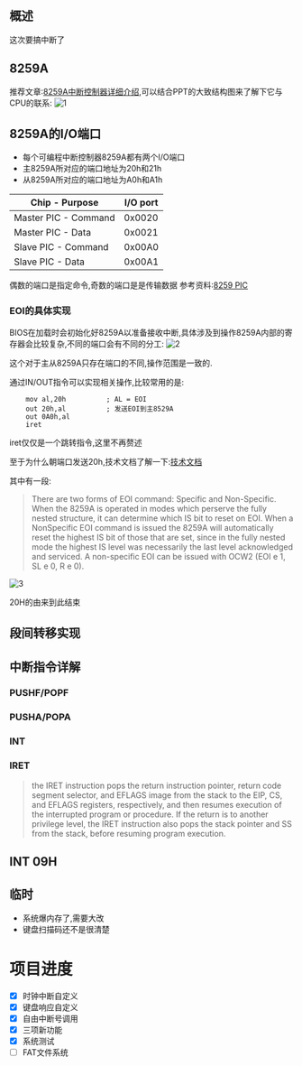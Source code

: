 ## 概述
这次要搞中断了
## 8259A
推荐文章:[8259A中断控制器详细介绍](https://blog.csdn.net/ustc_dylan/article/details/4106436),可以结合PPT的大致结构图来了解下它与CPU的联系:
![1](https://lh3.googleusercontent.com/-MI8KrPPX3EU/Wsb83DRzPfI/AAAAAAAAGkw/h85GThCDHz4cW5xGGw9vANnCOPlaKOinwCHMYCw/s0/8259A%25E4%25B8%258ECPU.png)
## 8259A的I/O端口

- 每个可编程中断控制器8259A都有两个I/O端口
- 主8259A所对应的端口地址为20h和21h
- 从8259A所对应的端口地址为A0h和A1h

| Chip - Purpose       | I/O port |
|----------------------|----------|
| Master PIC - Command | 0x0020   |
| Master PIC - Data    | 0x0021   |
| Slave PIC - Command  | 0x00A0   |
| Slave PIC - Data     | 0x00A1   |

偶数的端口是指定命令,奇数的端口是是传输数据
参考资料:[8259 PIC](https://wiki.osdev.org/8259_PIC)

### EOI的具体实现
BIOS在加载时会初始化好8259A以准备接收中断,具体涉及到操作8259A内部的寄存器会比较复杂,不同的端口会有不同的分工:
![2](https://lh3.googleusercontent.com/-qZ5pLUVwAug/Wsb_Pcx06TI/AAAAAAAAGk8/RgXiOWoIadwkwjitONwFy59PHpG2xKqdQCHMYCw/s0/chrome_2018-04-06_13-01-48.png)

这个对于主从8259A只存在端口的不同,操作范围是一致的.

通过IN/OUT指令可以实现相关操作,比较常用的是:
```
    mov al,20h			; AL = EOI
	out 20h,al			; 发送EOI到主8529A
	out 0A0h,al
    iret
```
iret仅仅是一个跳转指令,这里不再赘述

至于为什么朝端口发送20h,技术文档了解一下:[技术文档](https://pdos.csail.mit.edu/6.828/2014/readings/hardware/8259A.pdf)

其中有一段:
>There are two forms of EOI command: Specific and
Non-Specific. When the 8259A is operated in modes
which perserve the fully nested structure, it can determine
which IS bit to reset on EOI. When a NonSpecific
EOI command is issued the 8259A will automatically
reset the highest IS bit of those that are
set, since in the fully nested mode the highest IS
level was necessarily the last level acknowledged
and serviced. A non-specific EOI can be issued with
OCW2 (EOI e 1, SL e 0, R e 0).

![3](https://lh3.googleusercontent.com/-pMTlyzlWGZE/WscAkkBTeTI/AAAAAAAAGlI/9jAVx9JKrUANIdmuc0eHRuusV22MHiTfgCHMYCw/s0/chrome_2018-04-06_13-07-28.png)

20H的由来到此结束

## 段间转移实现

## 中断指令详解
### PUSHF/POPF
### PUSHA/POPA
### INT
### IRET
>the IRET instruction pops the return instruction pointer, return code segment selector, and EFLAGS image from the stack to the EIP, CS, and EFLAGS registers, respectively, and then resumes execution of the interrupted program or procedure. If the return is to another privilege level, the IRET instruction also pops the stack pointer and SS from the stack, before resuming program execution.

## INT 09H

## 临时
- 系统爆内存了,需要大改
- 键盘扫描码还不是很清楚
# 项目进度

- [x] 时钟中断自定义
- [x] 键盘响应自定义
- [x] 自由中断号调用
- [x] 三项新功能
- [x] 系统测试
- [ ] FAT文件系统
